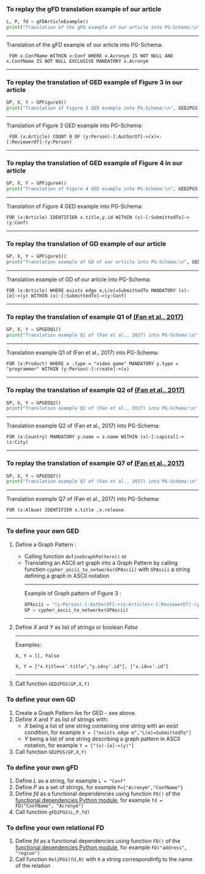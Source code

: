### To replay the gFD translation example of our article
```python
L, P, fd = gFDArticleExample()
print("Translation of the gFD example of our article into PG-Schema:\n",gFD2PGS(L,P,fd))
```
***
Translation of the gFD example of our article into PG-Schema:

` FOR x.ConfName WITHIN x:Conf
	WHERE x.Acronym IS NOT NULL AND x.ConfName IS NOT NULL
		EXCLUSIVE MANDATORY x.Acronym`
***

### To replay the translation of GED example of Figure 3 in our article
```python
GP, X, Y = GPFigure3()
print("Translation of Figure 3 GED example into PG-Schema:\n", GED2PGS(GP,X,Y), sep="")
```
***
Translation of Figure 3 GED example into PG-Schema:

` FOR (x:Article)
COUNT 0 OF (y:Person)-[:AuthorOf]->(x)<-[:ReviewerOf]-(y:Person)` 
***

### To replay the translation of GED example of Figure 4 in our article
```python
GP, X, Y = GPFigure4()
print("Translation of Figure 4 GED example into PG-Schema:\n", GED2PGS(GP,X,Y), sep="")
```
***
Translation of Figure 4 GED example into PG-Schema:

`FOR (x:Article)
IDENTIFIER x.title,y.id WITHIN (x)-[:SubmittedTo]->(y:Conf)` 
***

### To replay the translation of GD example of our article
```python
GP, X, Y = GPFigure1()
print("Translation example of GD of our article into PG-Schema:\n", GED2PGS(GP,X,Y), sep="")
```
***
Translation example of GD of our article into PG-Schema:

`FOR (x:Article)
WHERE exists edge e,L(e)=SubmittedTo
MANDATORY (x)-[e]->(y) WITHIN (x)-[:SubmittedTo]->(y:Conf)`
***

### To replay the translation of example Q1 of [(Fan et al., 2017)](https://www.pure.ed.ac.uk/ws/portalfiles/portal/44159778/pods17.pdf)
```python
GP, X, Y = GPGEDQ1()
print("Translation example Q1 of (Fan et al., 2017) into PG-Schema:\n", GED2PGS(GP,X,Y), sep="")
```
***
Translation example Q1 of (Fan et al., 2017) into PG-Schema:

`FOR (x:Product)
WHERE x .type = "video game"
MANDATORY y.type = "programmer" WITHIN (y:Person)-[:create]->(x)`
***

### To replay the translation of example Q2 of [(Fan et al., 2017)](https://www.pure.ed.ac.uk/ws/portalfiles/portal/44159778/pods17.pdf)
```python
GP, X, Y = GPGEDQ2()
print("Translation example Q2 of (Fan et al., 2017) into PG-Schema:\n", GED2PGS(GP,X,Y), sep="")
```
***
Translation example Q2 of (Fan et al., 2017) into PG-Schema:

`FOR (x:Country)
MANDATORY y.name = z.name WITHIN (x)-[:capital]->(z:City)`
***

### To replay the translation of example Q7 of [(Fan et al., 2017)](https://www.pure.ed.ac.uk/ws/portalfiles/portal/44159778/pods17.pdf)
```python
GP, X, Y = GPGEDQ7()
print("Translation example Q7 of (Fan et al., 2017) into PG-Schema:\n", GED2PGS(GP,X,Y), sep="")
```
***
Translation example Q7 of (Fan et al., 2017) into PG-Schema:

`FOR (x:Album)
IDENTIFIER x.title ,x.release `
***

### To define your own GED 
1. Define a Graph Pattern :
	* Calling function `defineGraphPattern()` or
 	* Translating an ASCII art graph into a Graph Pattern by calling  function `cypher_ascii_to_networkx(GPAscii)` with `GPAscii` a string defining a graph in ASCII notation
    	***
    	Example of Graph pattern of Figure 3 :
    	 ```python
    	 GPAscii = "(y:Person)-[:AuthorOf]->(x:Article)<-[:ReviewerOf]-(y:Person)"
         GP = cypher_ascii_to_networkx(GPAscii)
     	 ```
        ***
2. Define $X$ and $Y$ as list of strings or boolean *False*
	***
	Examples:

	`X, Y = [], False`

	`X, Y = ["x.title=x'.title","y.id=y'.id"], ["x.id=x'.id"]`
	***
3. Call function `GED2PGS(GP,X,Y)`

### To define your own GD 
1. Create a Graph Pattern ike for GED - see above.
2. Define $X$ and $Y$ as list of strings with:
	* $X$ being a list of one string containing one string with an exist condition, for example `X = ["exists edge e","L(e)=SubmittedTo"]`
 	* $Y$ being a list of one string describing a graph pattern in ASCII notation, for example `Y = ["(x)-[e]->(y)"]`
3. Call function  `GD2PGS(GP,X,Y)`

### To define your own gFD 
1. Define *L* as a string, for example `L = "Conf"`
2. Define *P* as a set of strings, for example `P={"Acronym","ConfName"}`
3. Define *fd* as a functional dependencies using function `FD()` of the [functional dependencies Python module](https://oer.gitlab.io/cs/functional-dependencies/), for example `fd = FD("ConfName", "Acronym")`
4. Call function `gFD2PGS(L,P,fd)`

### To define your own relational FD 
1. Define *fd* as a functional dependencies using function `FD()` of the [functional dependencies Python module](https://oer.gitlab.io/cs/functional-dependencies/), for example `FD("address", "region")`
2. Call function `Rel2PGS(fd,R)` with `R` a string correspondinfg to the name of the relation
